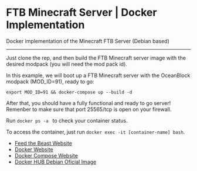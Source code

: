 # FTB Minecraft Server | Docker Implementation
Docker implementation of the Minecraft FTB Server (Debian based)
***

Just clone the rep, and then build the FTB Minecraft server image with the desired modpack (you will need the mod pack id).

In this example, we will boot up a FTB Minecraft server with the OceanBlock modpack (MOD_ID=91), ready to go:


`export MOD_ID=91 && docker-compose up --build -d `

After that, you should have a fully functional and ready to go server!
Remenber to make sure that port 25565/tcp is open on your firewall.

Run `docker ps -a ` to check your container status.

To access the container, just run `docker exec -it [container-name] bash`.


- [Feed the Beast Website](https://feed-the-beast.com/)
- [Docker Website](https://www.docker.com)
- [Docker Compose Website](https://docs.docker.com/compose/)
- [Docker HUB Debian Oficial Image](https://hub.docker.com/_/debian)
